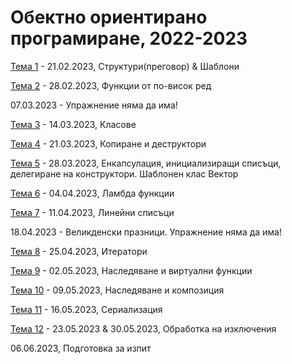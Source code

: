 # Обектно ориентирано програмиране, 2022-2023


[Тема 1](01-structs-templates/) - 21.02.2023, Структури(преговор) & Шаблони

[Тема 2](02-higher-order-functions/) - 28.02.2023, Функции от по-висок ред

07.03.2023 - Упражнение няма да има!

[Тема 3](03-classes/) - 14.03.2023, Класове

[Тема 4](04-copy-control) - 21.03.2023, Копиране и деструктoри

[Тема 5](05-vector) - 28.03.2023, Енкапсулация, инициализиращи списъци, делегиране на конструктори. Шаблонен клас Вектор

[Тема 6](06-lambdas) - 04.04.2023, Ламбда функции

[Тема 7](07-linked-list) - 11.04.2023, Линейни списъци

18.04.2023 - Великденски празници. Упражнение няма да има!

[Тема 8](08-iterators) - 25.04.2023, Итератори

[Тема 9](09-inheritance) - 02.05.2023, Наследяване и виртуални функции

[Тема 10](10-inheritance-composition) - 09.05.2023, Наследяване и композиция

[Тема 11](11-serialization) - 16.05.2023, Сериализация

[Тема 12](12-exceptions) - 23.05.2023 & 30.05.2023, Обработка на изключения

06.06.2023, Подготовка за изпит